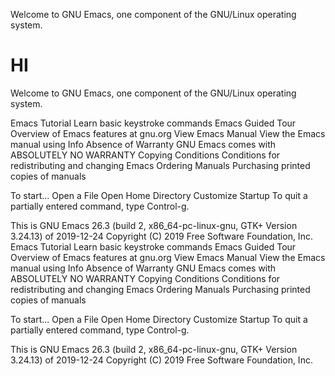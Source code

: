   

Welcome to GNU Emacs, one component of the GNU/Linux operating system.

# HI

Welcome to GNU Emacs, one component of the GNU/Linux operating system.

Emacs Tutorial	Learn basic keystroke commands
Emacs Guided Tour	Overview of Emacs features at gnu.org
View Emacs Manual	View the Emacs manual using Info
Absence of Warranty	GNU Emacs comes with ABSOLUTELY NO WARRANTY
Copying Conditions	Conditions for redistributing and changing Emacs
Ordering Manuals	Purchasing printed copies of manuals

To start...     Open a File     Open Home Directory     Customize Startup
To quit a partially entered command, type Control-g.

This is GNU Emacs 26.3 (build 2, x86_64-pc-linux-gnu, GTK+ Version 3.24.13)
 of 2019-12-24
Copyright (C) 2019 Free Software Foundation, Inc.
Emacs Tutorial	Learn basic keystroke commands
Emacs Guided Tour	Overview of Emacs features at gnu.org
View Emacs Manual	View the Emacs manual using Info
Absence of Warranty	GNU Emacs comes with ABSOLUTELY NO WARRANTY
Copying Conditions	Conditions for redistributing and changing Emacs
Ordering Manuals	Purchasing printed copies of manuals

To start...     Open a File     Open Home Directory     Customize Startup
To quit a partially entered command, type Control-g.

This is GNU Emacs 26.3 (build 2, x86_64-pc-linux-gnu, GTK+ Version 3.24.13)
 of 2019-12-24
Copyright (C) 2019 Free Software Foundation, Inc.
